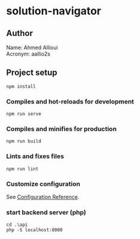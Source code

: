 # solution-navigator

## Author
Name: Ahmed Allioui\
Acronym: aallio2s

## Project setup
```
npm install
```

### Compiles and hot-reloads for development
```
npm run serve
```

### Compiles and minifies for production
```
npm run build
```

### Lints and fixes files
```
npm run lint
```

### Customize configuration
See [Configuration Reference](https://cli.vuejs.org/config/).

### start backend server (php)
```
cd .\api
php -S localhost:8000
```
